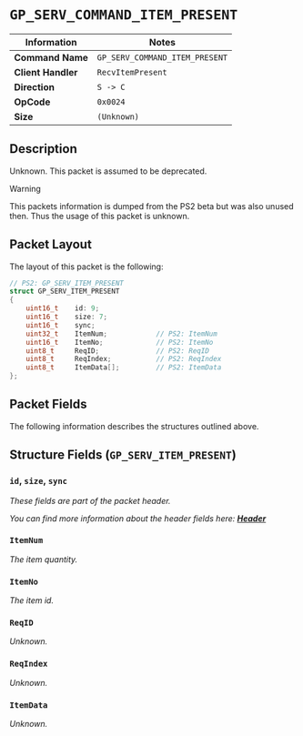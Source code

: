 # `GP_SERV_COMMAND_ITEM_PRESENT`

| Information               | Notes |
|---                        |---    |
| **Command Name**          | `GP_SERV_COMMAND_ITEM_PRESENT` |
| **Client Handler**        | `RecvItemPresent` |
| **Direction**             | `S -> C` |
| **OpCode**                | `0x0024` |
| **Size**                  | `(Unknown)` |

## Description

Unknown. This packet is assumed to be deprecated.

> [!WARNING]
> This packets information is dumped from the PS2 beta but was also unused then. Thus the usage of this packet is unknown.

## Packet Layout

The layout of this packet is the following:

```cpp
// PS2: GP_SERV_ITEM_PRESENT
struct GP_SERV_ITEM_PRESENT
{
    uint16_t    id: 9;
    uint16_t    size: 7;
    uint16_t    sync;
    uint32_t    ItemNum;            // PS2: ItemNum
    uint16_t    ItemNo;             // PS2: ItemNo
    uint8_t     ReqID;              // PS2: ReqID
    uint8_t     ReqIndex;           // PS2: ReqIndex
    uint8_t     ItemData[];         // PS2: ItemData
};
```

## Packet Fields

The following information describes the structures outlined above.

## Structure Fields (`GP_SERV_ITEM_PRESENT`)

### `id`, `size`, `sync`

_These fields are part of the packet header._

_You can find more information about the header fields here: [**Header**](/world/HEADER.md)_

### `ItemNum`

_The item quantity._

### `ItemNo`

_The item id._

### `ReqID`

_Unknown._

### `ReqIndex`

_Unknown._

### `ItemData`

_Unknown._
